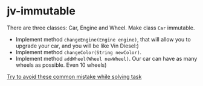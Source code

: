 # jv-immutable

There are three classes: Car, Engine and Wheel. Make class `Car` immutable.
- Implement method `changeEngine(Engine engine)`, 
that will allow you to upgrade your car, and you will be like Vin Diesel:)
- Implement method `changeColor(String newColor)`. 
- Implement method `addWheel(Wheel newWheel)`. Our car can have as many wheels as possible. Even 10 wheels)

[Try to avoid these common mistake while solving task](https://mate-academy.github.io/jv-program-common-mistakes/java-core/immutable/immutable)
